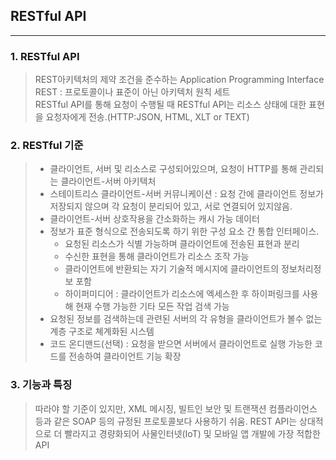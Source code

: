 ## RESTful API ##
-------

### 1. RESTful API ###
> REST아키텍처의 제약 조건을 준수하는 Application Programming Interface   
> REST : 프로토콜이나 표준이 아닌 아키텍처 원칙 세트    
> RESTful API를 통해 요청이 수행될 때 RESTful API는 리소스 상태에 대한 표현을 요청자에게 전송.(HTTP:JSON, HTML, XLT or TEXT)     

### 2. RESTful 기준 ###
> + 클라이언트, 서버 및 리소스로 구성되어있으며, 요청이 HTTP를 통해 관리되는 클라이언트-서버 아키텍처    
> + 스테이트리스 클라이언트-서버 커뮤니케이션 : 요청 간에 클라이언트 정보가 저장되지 않으며 각 요청이 분리되어 있고, 서로 연결되어 있지않음.    
> + 클라이언트-서버 상호작용을 간소화하는 캐시 가능 데이터    
> + 정보가 표준 형식으로 전송되도록 하기 위한 구성 요소 간 통합 인터페이스.    
>   * 요청된 리소스가 식별 가능하며 클라이언트에 전송된 표현과 분리    
>   * 수신한 표현을 통해 클라이언트가 리소스 조작 가능    
>   * 클라이언트에 반환되는 자기 기술적 메시지에 클라이언트의 정보처리정보 포함    
>   * 하이퍼미디어 : 클라이언트가 리소스에 엑세스한 후 하이퍼링크를 사용해 현재 수행 가능한 기타 모든 작업 검색 가능    
> + 요청된 정보를 검색하는데 관련된 서버의 각 유형을 클라이언트가 볼수 없는 계층 구조로 쳬계화된 시스템     
> + 코드 온디맨드(선택) : 요청을 받으면 서버에서 클라이언트로 실행 가능한 코드를 전송하여 클라이언트 기능 확장    

### 3. 기능과 특징 ###
> 따라야 할 기준이 있지만, XML 메시징, 빌트인 보안 및 트랜잭션 컴플라이언스 등과 같은 SOAP 등의 규정된 프로토콜보다 사용하기 쉬움.
> REST API는 상대적으로 더 빨라지고 경량화되어 사물인터넷(IoT) 및 모바일 앱 개발에 가장 적합한 API